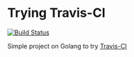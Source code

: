 # Trying Travis-CI

[![Build Status](https://travis-ci.org/v-chmykov/trying-travis-ci.svg?branch=master)](https://travis-ci.org/v-chmykov/trying-travis-ci)

Simple project on Golang to try [Travis-CI](https://travis-ci.org/)